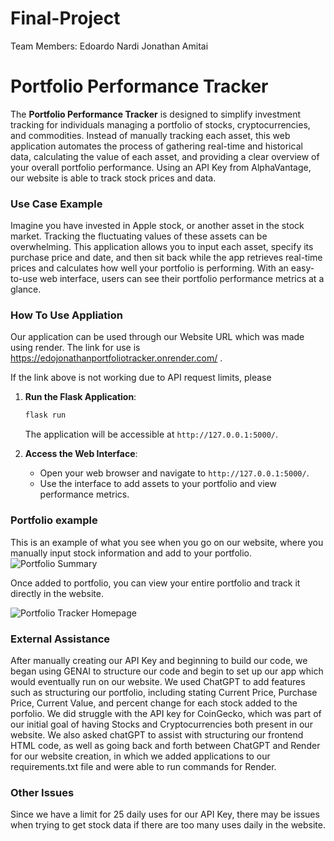 # Final-Project

Team Members:
Edoardo Nardi
Jonathan Amitai


# **Portfolio Performance Tracker**
The **Portfolio Performance Tracker** is designed to simplify investment tracking for individuals managing a portfolio of stocks, cryptocurrencies, and commodities. Instead of manually tracking each asset, this web application automates the process of gathering real-time and historical data, calculating the value of each asset, and providing a clear overview of your overall portfolio performance. Using an API Key from AlphaVantage, our website is able to track stock prices and data. 

### Use Case Example
Imagine you have invested in Apple stock, or another asset in the stock market. Tracking the fluctuating values of these assets can be overwhelming. This application allows you to input each asset, specify its purchase price and date, and then sit back while the app retrieves real-time prices and calculates how well your portfolio is performing. With an easy-to-use web interface, users can see their portfolio performance metrics at a glance.
   
### How To Use Appliation
Our application can be used through our Website URL which was made using render. The link for use is https://edojonathanportfoliotracker.onrender.com/ .

If the link above is not working due to API request limits, please 

1. **Run the Flask Application**:
   ```bash
   flask run
   ```
   The application will be accessible at `http://127.0.0.1:5000/`.

2. **Access the Web Interface**:
   - Open your web browser and navigate to `http://127.0.0.1:5000/`.
   - Use the interface to add assets to your portfolio and view performance metrics.

### Portfolio example
This is an example of what you see when you go on our website, where you manually input stock information and add to your portfolio.
![Portfolio Summary](https://github.com/edoardonardi/final_project/blob/main/Screenshot%20(23).png?raw=true)




Once added to portfolio, you can view your entire portfolio and track it directly in the website.



![Portfolio Tracker Homepage](https://github.com/edoardonardi/final_project/blob/main/Screenshot%20(22).png?raw=true)

### External Assistance
After manually creating our API Key and beginning to build our code, we began using GENAI to structure our code and begin to set up our app which would eventually run on our website. We used ChatGPT to add features such as structuring our portfolio, including stating Current Price, Purchase Price, Current Value, and percent change for each stock added to the porfolio. We did struggle with the API key for CoinGecko, which was part of our initial goal of having Stocks and Cryptocurrencies both present in our website. We also asked chatGPT to assist with structuring our frontend HTML code, as well as going back and forth between ChatGPT and Render for our website creation, in which we added applications to our requirements.txt file and were able to run commands for Render.

### Other Issues
Since we have a limit for 25 daily uses for our API Key, there may be issues when trying to get stock data if there are too many uses daily in the website.





